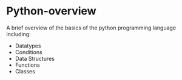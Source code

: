 # Python-overview
A brief overview of the basics of the python programming language including:
- Datatypes
- Conditions
- Data Structures
- Functions
- Classes 

